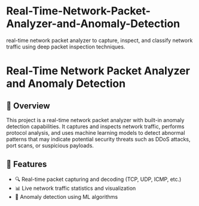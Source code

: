 # Real-Time-Network-Packet-Analyzer-and-Anomaly-Detection
real-time network packet analyzer to capture, inspect, and classify network traffic using deep packet inspection techniques.
# Real-Time Network Packet Analyzer and Anomaly Detection

## 📌 Overview

This project is a real-time network packet analyzer with built-in anomaly detection capabilities. It captures and inspects network traffic, performs protocol analysis, and uses machine learning models to detect abnormal patterns that may indicate potential security threats such as DDoS attacks, port scans, or suspicious payloads.

## 🚀 Features

- 🔍 Real-time packet capturing and decoding (TCP, UDP, ICMP, etc.)
- 📊 Live network traffic statistics and visualization
- 🧠 Anomaly detection using ML algorithms 
